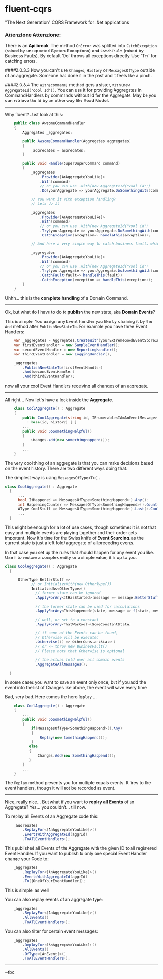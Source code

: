 # fluent-cqrs
"The Next Generation" CQRS Framework for .Net applications

### Attenzione Attenzione:
There is an **Api break**. The method `OnError` was splitted into `CatchException`
(raised by unexpected System Exceptions) and `CatchFault` (raised by Business Faults).
By default 'Do' throws all exceptions directly. Use 'Try' for catching errors.

####2.0.3.3
Now you can't use `Changes`, `History` or `MessagesOfType` outside of an aggregate.
Someone has done it in the past and it feels like a pinch.

####2.0.3.4
The `With(command)` method gets a sister, `With(new AggregateId("cool Id"))`. You can use it for providing Aggregates in
CommandHandlers by commands without Id for the Aggregate. May be you can retrieve the Id by an other way like Read Model.

---

Why fluent? Just look at this:

```csharp
    public class AwsomeCommandHandler
    {
        Aggregates _aggregates;

        public AwsomeCommandHandler(Aggregates aggregates)
        {
            _aggregates = aggregates;
        }

        public void Handle(SuperDuperCommand command)
        {
            _aggregates
                .Provide<[AnAggregateYouLike]>
                .With(command)
                // or you can use .With(new AggregateId("cool id"))
                .Do(yourAggregate => yourAggregate.DoSomethingWith(command.Data));

            // You want it with exception handling?
            // Lets do it

            _aggregates
                .Provide<[AnAggregateYouLike]>
                .With(command)
                // or you can use .With(new AggregateId("cool id")
                .Try(yourAggregate => yourAggregate.DoSomethingWith(command.Data))
                .CatchException(exception=> handleThis(exception));

            // And here a very simple way to catch business faults which might be thrown within the Aggregate

            _aggregates
                .Provide<[AnAggregateYouLike]>
                .With(command)
                // or you can use .With(new AggregateId("cool id")
                .Try(yourAggregate => yourAggregate.DoSomethingWith(command.Data))
                .CatchFault(fault=> handleThis(fault))
                .CatchException(exception => handleThis(exception));
        }
    }
```
Uhhh... this is the **complete handling** of a Domain Command.

---

Ok, but what do I have to do to **publish** the new state, aka **Domain Events**?

This is simple. You assign any Event Handler you like by chaining it by the `And` method after `PublishNewStateTo`.
For example you have three Event Handlers:
```csharp
    var _aggregates = Aggregates.CreateWith(yourExtremeGoodEventStoreInstance);
    var firstEventHandler = new SampleEventHandler();
    var secondEventHandler = new ReportingHandler();
    var thirdEventHandler = new LoggingHandler();

    _aggregates
        .PublishNewStateTo(firstEventHandler)
        .And(secondEventHandler)
        .And(thirdEventHandler);
```
now all your cool Event Handlers receiving all changes of an aggregate.

---

All right... Now let's have a look inside the **Aggregate**.
```csharp
    class CoolAggregate() : Aggregate
    {
        public CoolAggregate(string id, IEnumerable<IAmAnEventMessage> history)
          : base(id, history) { }
        ...
        public void DoSomethingHelpful()
        {
            Changes.Add(new SomethingHappend());
        }
        ...
    }
```

The very cool thing of an aggregate is that you can make decisions based on the event history. There are two different ways doing that.

The simplest way is using `MessagesOfType<T>()`.

```csharp
class CoolAggregate() : Aggregate
  {
      ...
      bool ItHappened => MessagesOfType<SomethingHappend>().Any();
      int HappeningCounter => MessagesOfType<SomethingHappend>().Count();
      AType CoolStuff => MessagesOfType<SomethingHappend>().Last().CoolStuff;
      ...
  }
```
This might be enough for a lot of use cases, though sometimes it is not that easy and multiple events are playing together and their order gets important. Now it's time for the Swiss knife of **Event Sourcing**, as the current state is just a left fold/ aggregate of all preceding events.

In that case you set up the rules that should happen for any event you like. Use it to restore a complex entity or a simple value, it is up to you.

```csharp
class CoolAggregate() : Aggregate
  {

      OtherType BetterStuff =>
            // or InitializeWith(new OtherType())    
            InitialzedAs<OtherType>()
              // former state can be ignored
              .ApplyForAny<ItHasStarted>(message => message.BetterStuff)

              // the former state can be used for calculations
              .ApplyForAny<ThisHappened>(state, message => f(state, message.OtherStuff))

              // well, or set to a constant
              .ApplyForAny<ThatWasCool>(SomeConstantState)

              // if none of the Events can be found,
              // Otherwise will be executed   
              .Otherwise(() => OtherConstantState )
              // or => throw new BusinesFault()
              // Please note that Otherwise is optional

              // the actual fold over all domain events
              .AggregateAllMessages();

  }
```

In some cases you want to save an event only once, but if you add the event into the list of Changes like above,
the event will save every time.

Bad, very bad. Here comes the hero `Replay` ...

```csharp
    class CoolAggregate() : Aggregate
    {
        ...
        public void DoSomethingHelpful()
        {
            if(MessagesOfType<SomethingHappend>().Any)
            {
                Replay(new SomethingHappend());
            }
           else
           {
               Changes.Add(new SomethingHappend());
           }
        }
        ...
    }
```

The `Replay` method prevents you for multiple equals events. It fires to the event handlers, though it will not be recorded as event.

---

Nice, really nice... But what if you want to **replay all Events** of an Aggregate? Yes... you couldn't... till now.

To replay all Events of an Aggregate code this:

```csharp
    _aggregates
        .ReplayFor<[AnAggregateYouLike]>()
        .EventsWithAggregateId(aggrId)
        .ToAllEventHandlers();
```

This published all Events of the Aggregate with the given ID to all registered Event Handler.
If you want to publish to only one special Event Handler change your Code to:

```csharp
    _aggregates
        .ReplayFor<[AnAggregateYouLike]>()
        .EventsWithAggregateId(aggrId)
        .To([OneOfYourEventHandler]);
```

This is simple, as well.

You can also replay events of an aggregate type:

```csharp
    _aggregates
        .ReplayFor<[AnAggregateYouLike]>()
        .AllEvents()
        .ToAllEventHandlers();
```

You can also filter for certain event messages:

```csharp
    _aggregates
        .ReplayFor<[AnAggregateYouLike]>()
        .AllEvents()
        .OfType<[AnEvent]>()
        .ToAllEventHandlers();
```

---

~tbc
